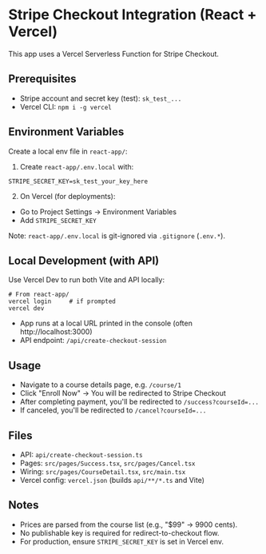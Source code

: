 # Stripe Checkout Integration (React + Vercel)

This app uses a Vercel Serverless Function for Stripe Checkout.

## Prerequisites
- Stripe account and secret key (test): `sk_test_...`
- Vercel CLI: `npm i -g vercel`

## Environment Variables
Create a local env file in `react-app/`:

1) Create `react-app/.env.local` with:
```
STRIPE_SECRET_KEY=sk_test_your_key_here
```

2) On Vercel (for deployments):
- Go to Project Settings → Environment Variables
- Add `STRIPE_SECRET_KEY`

Note: `react-app/.env.local` is git-ignored via `.gitignore` (`.env.*`).

## Local Development (with API)
Use Vercel Dev to run both Vite and API locally:

```
# From react-app/
vercel login     # if prompted
vercel dev
```

- App runs at a local URL printed in the console (often http://localhost:3000)
- API endpoint: `/api/create-checkout-session`

## Usage
- Navigate to a course details page, e.g. `/course/1`
- Click "Enroll Now" → You will be redirected to Stripe Checkout
- After completing payment, you'll be redirected to `/success?courseId=...`
- If canceled, you'll be redirected to `/cancel?courseId=...`

## Files
- API: `api/create-checkout-session.ts`
- Pages: `src/pages/Success.tsx`, `src/pages/Cancel.tsx`
- Wiring: `src/pages/CourseDetail.tsx`, `src/main.tsx`
- Vercel config: `vercel.json` (builds `api/**/*.ts` and Vite)

## Notes
- Prices are parsed from the course list (e.g., "$99" → 9900 cents).
- No publishable key is required for redirect-to-checkout flow.
- For production, ensure `STRIPE_SECRET_KEY` is set in Vercel env.
